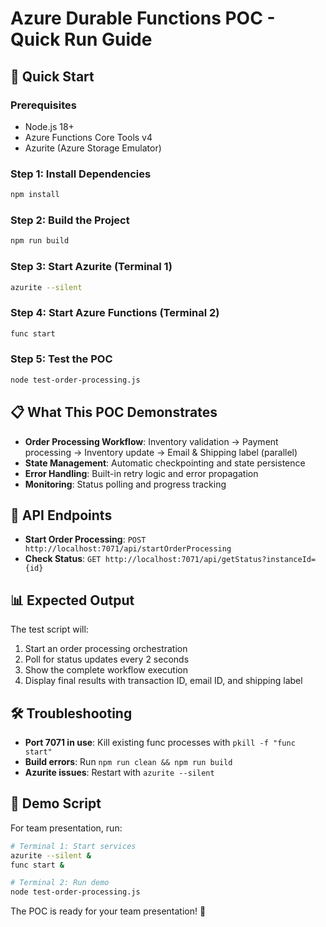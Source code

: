 # Azure Durable Functions POC - Quick Run Guide

## 🚀 Quick Start

### Prerequisites

- Node.js 18+
- Azure Functions Core Tools v4
- Azurite (Azure Storage Emulator)

### Step 1: Install Dependencies

```bash
npm install
```

### Step 2: Build the Project

```bash
npm run build
```

### Step 3: Start Azurite (Terminal 1)

```bash
azurite --silent
```

### Step 4: Start Azure Functions (Terminal 2)

```bash
func start
```

### Step 5: Test the POC

```bash
node test-order-processing.js
```

## 📋 What This POC Demonstrates

- **Order Processing Workflow**: Inventory validation → Payment processing → Inventory update → Email & Shipping label (parallel)
- **State Management**: Automatic checkpointing and state persistence
- **Error Handling**: Built-in retry logic and error propagation
- **Monitoring**: Status polling and progress tracking

## 🔧 API Endpoints

- **Start Order Processing**: `POST http://localhost:7071/api/startOrderProcessing`
- **Check Status**: `GET http://localhost:7071/api/getStatus?instanceId={id}`

## 📊 Expected Output

The test script will:

1. Start an order processing orchestration
2. Poll for status updates every 2 seconds
3. Show the complete workflow execution
4. Display final results with transaction ID, email ID, and shipping label

## 🛠️ Troubleshooting

- **Port 7071 in use**: Kill existing func processes with `pkill -f "func start"`
- **Build errors**: Run `npm run clean && npm run build`
- **Azurite issues**: Restart with `azurite --silent`

## 📝 Demo Script

For team presentation, run:

```bash
# Terminal 1: Start services
azurite --silent &
func start &

# Terminal 2: Run demo
node test-order-processing.js
```

The POC is ready for your team presentation! 🎉

